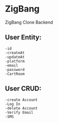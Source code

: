 # ZigBang

ZigBang Clone Backend

## User Entity:

    -id
    -createAt
    -updateAt
    -platform
    -email
    -password
    -CartRoom

## User CRUD:

    -create Account
    -Log In
    -delete Account
    -Verify Email
    -SMS
